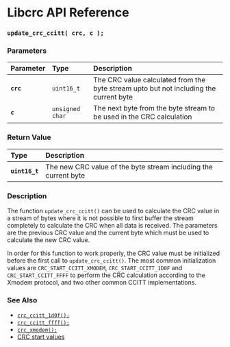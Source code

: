 # Libcrc API Reference

### `update_crc_ccitt( crc, c );`

### Parameters

| Parameter | Type | Description |
| :--- | :--- | :--- |
|**`crc`**|`uint16_t`|The CRC value calculated from the byte stream upto but not including the current byte|
|**`c`**|`unsigned char`|The next byte from the byte stream to be used in the CRC calculation|

### Return Value

| Type | Description |
| :--- | :--- |
|**`uint16_t`**|The new CRC value of the byte stream including the current byte|

### Description

The function `update_crc_ccitt()` can be used to calculate the CRC value in a stream of bytes where
it is not possible to first buffer the stream completely to calculate the CRC when all data
is received. The parameters are the previous CRC value and the current byte which must be used
to calculate the new CRC value.

In order for this function to work properly, the CRC value must be initialized before the first
call to `update_crc_ccitt()`. The most common initialization values are `CRC_START_CCITT_XMODEM`,
`CRC_START_CCITT_1D0F` and
`CRC_START_CCITT_FFFF` to perform the CRC calculation according to the Xmodem protocol, and two
other common CCITT implementations.

### See Also

* [`crc_ccitt_1d0f();`](crc_ccitt_1d0f.md)
* [`crc_ccitt_ffff();`](crc_ccitt_ffff.md)
* [`crc_xmodem();`](crc_xmodem.md)
* [CRC start values](CRC_START.md)
